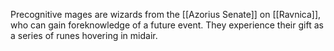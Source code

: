 Precognitive mages are wizards from the [[Azorius Senate]] on [[Ravnica]], who can gain foreknowledge of a future event. They experience their gift as a series of runes hovering in midair.
